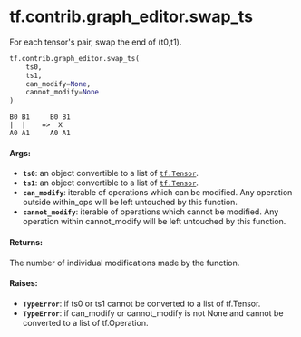 <div itemscope itemtype="http://developers.google.com/ReferenceObject">
<meta itemprop="name" content="tf.contrib.graph_editor.swap_ts" />
<meta itemprop="path" content="Stable" />
</div>

# tf.contrib.graph_editor.swap_ts

For each tensor's pair, swap the end of (t0,t1).

``` python
tf.contrib.graph_editor.swap_ts(
    ts0,
    ts1,
    can_modify=None,
    cannot_modify=None
)
```

<!-- Placeholder for "Used in" -->

    B0 B1     B0 B1
    |  |    =>  X
    A0 A1     A0 A1

#### Args:


* <b>`ts0`</b>: an object convertible to a list of <a href="../../../tf/Tensor.md"><code>tf.Tensor</code></a>.
* <b>`ts1`</b>: an object convertible to a list of <a href="../../../tf/Tensor.md"><code>tf.Tensor</code></a>.
* <b>`can_modify`</b>: iterable of operations which can be modified. Any operation
  outside within_ops will be left untouched by this function.
* <b>`cannot_modify`</b>: iterable of operations which cannot be modified.
  Any operation within cannot_modify will be left untouched by this
  function.

#### Returns:

The number of individual modifications made by the function.


#### Raises:


* <b>`TypeError`</b>: if ts0 or ts1 cannot be converted to a list of tf.Tensor.
* <b>`TypeError`</b>: if can_modify or cannot_modify is not None and cannot be
  converted to a list of tf.Operation.